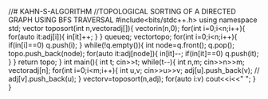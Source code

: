 //# KAHN-S-ALGORITHM
//TOPOLOGICAL SORTING OF A DIRECTED GRAPH USING BFS TRAVERSAL
#include<bits/stdc++.h>
using namespace std;
vector<int> toposort(int n,vector<int>adj[]){
    vector<int>in(n,0);
    for(int i=0;i<n;i++){
        for(auto it:adj[i]){
            in[it]++;
        }
    }
    queue<int>q;
    vector<int>topo;
    for(int i=0;i<n;i++){
        if(in[i]==0) q.push(i);
    }
    while(!q.empty()){
        int node=q.front();
        q.pop();
        topo.push_back(node);
        for(auto it:adj[node]){
            in[it]--;
            if(in[it]==0) q.push(it);
        }
    }
    return topo;
}
int main(){
    int t;
    cin>>t;
    while(t--){
        int n,m;
        cin>>n>>m;
        vector<int>adj[n];
        for(int i=0;i<m;i++){
            int u,v;
            cin>>u>>v;
            adj[u].push_back(v);
          //  adj[v].push_back(u);
        }
        vector<int>v=toposort(n,adj);
        for(auto i:v) cout<<i<<" ";
    }
}
